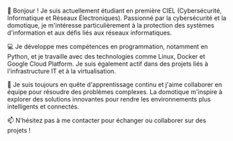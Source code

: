 👋 Bonjour ! Je suis actuellement étudiant en première CIEL (Cybersécurité, Informatique et Réseaux Électroniques). Passionné par la cybersécurité et la domotique, je m'intéresse particulièrement à la protection des systèmes d'information et aux défis liés aux réseaux informatiques.

💻 Je développe mes compétences en programmation, notamment en Python, et je travaille avec des technologies comme Linux, Docker et Google Cloud Platform. Je suis également actif dans des projets liés à l'infrastructure IT et à la virtualisation.

🌱 Je suis toujours en quête d'apprentissage continu et j'aime collaborer en équipe pour résoudre des problèmes complexes. La domotique m'inspire à explorer des solutions innovantes pour rendre les environnements plus intelligents et connectés.

📫 N'hésitez pas à me contacter pour échanger ou collaborer sur des projets !
